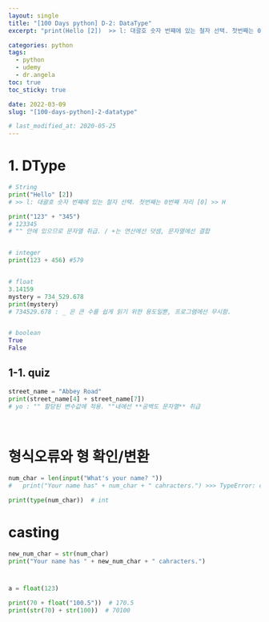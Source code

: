 ```yaml
---
layout: single
title: "[100 Days python] D-2: DataType"
excerpt: "print(Hello [2])  >> l: 대괄호 숫자 번쨰에 있는 철자 선택. 첫번째는 0번째 자리 [0] >> H"

categories: python
tags:
  - python
  - udemy
  - dr.angela
toc: true
toc_sticky: true

date: 2022-03-09
slug: "[100-days-python]-2-datatype"

# last_modified_at: 2020-05-25
---
```


# 1. DType
```python
# String
print("Hello" [2])  
# >> l: 대괄호 숫자 번쨰에 있는 철자 선택. 첫번째는 0번째 자리 [0] >> H

print("123" + "345")  
# 123345
# "" 안에 있으므로 문자열 취급. / +는 연산에선 덧셈, 문자열에선 결합


# integer
print(123 + 456) #579


# float
3.14159
mystery = 734_529.678
print(mystery)  
# 734529.678 : _ 은 큰 수를 쉽게 읽기 위한 용도일뿐, 프로그램에선 무시함.


# boolean
True
False
```


## 1-1. quiz
```python
street_name = "Abbey Road"
print(street_name[4] + street_name[7])  
# yo : "" 할당된 변수값에 적용. ""내에선 **공백도 문자열** 취급
```

<br>

# 형식오류와 형 확인/변환
```python
num_char = len(input("What's your name? "))
#   print("Your name has" + num_char + " cahracters.") >>> TypeError: can only concatenate str (not "int") to str  문자열끼리만 엮기 가능
```

```python
print(type(num_char))  # int
```

# casting
```python
new_num_char = str(num_char)
print("Your name has " + new_num_char + " cahracters.")
```

#
```python
a = float(123)

print(70 + float("100.5"))  # 170.5
print(str(70) + str(100))  # 70100
```